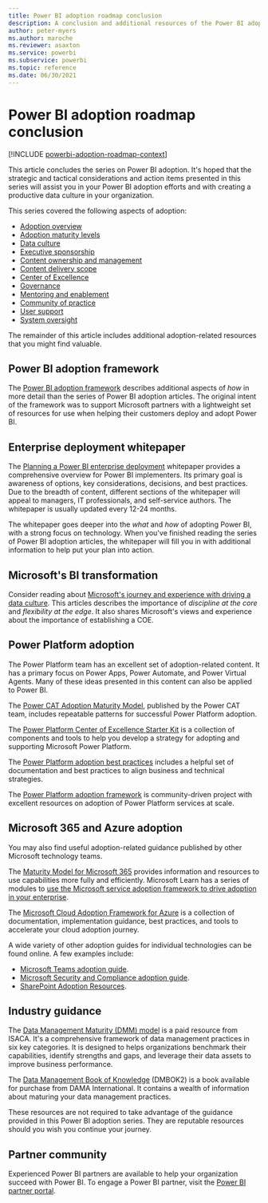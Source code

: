 ```yaml
---
title: Power BI adoption roadmap conclusion
description: A conclusion and additional resources of the Power BI adoption roadmap series of articles.
author: peter-myers
ms.author: maroche
ms.reviewer: asaxton
ms.service: powerbi
ms.subservice: powerbi
ms.topic: reference
ms.date: 06/30/2021
---
```


# Power BI adoption roadmap conclusion

[!INCLUDE [powerbi-adoption-roadmap-context](includes/powerbi-adoption-roadmap-context.md)]

This article concludes the series on Power BI adoption. It's hoped that the strategic and tactical considerations and action items presented in this series will assist you in your Power BI adoption efforts and with creating a productive data culture in your organization.

This series covered the following aspects of adoption:

- [Adoption overview](powerbi-adoption-roadmap-overview.md)
- [Adoption maturity levels](powerbi-adoption-roadmap-maturity-levels.md)
- [Data culture](powerbi-adoption-roadmap-data-culture.md)
- [Executive sponsorship](powerbi-adoption-roadmap-executive-sponsorship.md)
- [Content ownership and management](powerbi-adoption-roadmap-content-ownership-and-management.md)
- [Content delivery scope](powerbi-adoption-roadmap-content-delivery-scope.md)
- [Center of Excellence](powerbi-adoption-roadmap-center-of-excellence.md)
- [Governance](powerbi-adoption-roadmap-governance.md)
- [Mentoring and enablement](powerbi-adoption-roadmap-mentoring-and-user-enablement.md)
- [Community of practice](powerbi-adoption-roadmap-community-of-practice.md)
- [User support](powerbi-adoption-roadmap-user-support.md)
- [System oversight](powerbi-adoption-roadmap-system-oversight.md)

The remainder of this article includes additional adoption-related resources that you might find valuable.

## Power BI adoption framework

The [Power BI adoption framework](https://github.com/pbiaf/powerbiadoption) describes additional aspects of _how_ in more detail than the series of Power BI adoption articles. The original intent of the framework was to support Microsoft partners with a lightweight set of resources for use when helping their customers deploy and adopt Power BI.

## Enterprise deployment whitepaper

The [Planning a Power BI enterprise deployment](https://aka.ms/PBIEnterpriseDeploymentWP) whitepaper provides a comprehensive overview for Power BI implementers. Its primary goal is awareness of options, key considerations, decisions, and best practices. Due to the breadth of content, different sections of the whitepaper will appeal to managers, IT professionals, and self-service authors. The whitepaper is usually updated every 12-24 months.

The whitepaper goes deeper into the _what_ and _how_ of adopting Power BI, with a strong focus on technology. When you've finished reading the series of Power BI adoption articles, the whitepaper will fill you in with additional information to help put your plan into action.

## Microsoft's BI transformation

Consider reading about [Microsoft's journey and experience with driving a data culture](center-of-excellence-microsoft-business-intelligence-transformation.md). This articles describes the importance of _discipline at the core_ and _flexibility at the edge_. It also shares Microsoft's views and experience about the importance of establishing a COE.

## Power Platform adoption

The Power Platform team has an excellent set of adoption-related content. It has a primary focus on Power Apps, Power Automate, and Power Virtual Agents. Many of these ideas presented in this content can also be applied to Power BI.

The [Power CAT Adoption Maturity Model](https://powerapps.microsoft.com/blog/power-cat-adoption-maturity-model-repeatable-patterns-for-successful-power-platform-adoption/), published by the Power CAT team, includes repeatable patterns for successful Power Platform adoption.

The [Power Platform Center of Excellence Starter Kit](/power-platform/guidance/coe/starter-kit) is a collection of components and tools to help you develop a strategy for adopting and supporting Microsoft Power Platform.

The [Power Platform adoption best practices](/power-platform/guidance/adoption/methodology) includes a helpful set of documentation and best practices to align business and technical strategies.

The [Power Platform adoption framework](https://github.com/PowerPlatformAF/PowerPlatformAF/wiki) is community-driven project with excellent resources on adoption of Power Platform services at scale.

## Microsoft 365 and Azure adoption

You may also find useful adoption-related guidance published by other Microsoft technology teams.

The [Maturity Model for Microsoft 365](/microsoft-365/community/microsoft365-maturity-model--intro) provides information and resources to use capabilities more fully and efficiently. Microsoft Learn has a series of modules to [use the Microsoft service adoption framework to drive adoption in your enterprise](/learn/paths/m365-service-adoption/).

The [Microsoft Cloud Adoption Framework for Azure](/azure/cloud-adoption-framework/) is a collection of documentation, implementation guidance, best practices, and tools to accelerate your cloud adoption journey.

A wide variety of other adoption guides for individual technologies can be found online. A few examples include:

- [Microsoft Teams adoption guide](https://teamworktools.azurewebsites.net/tft/#p=1).
- [Microsoft Security and Compliance adoption guide](https://teamworktools.azurewebsites.net/sec/).
- [SharePoint Adoption Resources](https://resources.techcommunity.microsoft.com/resources/sharepoint-adoption/).

## Industry guidance

The [Data Management Maturity (DMM) model](https://cmmiinstitute.com/data-management-maturity) is a paid resource from ISACA. It's a comprehensive framework of data management practices in six key categories. It is designed to helps organizations benchmark their capabilities, identify strengths and gaps, and leverage their data assets to improve business performance.

The [Data Management Book of Knowledge](https://www.dama.org/cpages/body-of-knowledge) (DMBOK2) is a book available for purchase from DAMA International. It contains a wealth of information about maturing your data management practices.

These resources are not required to take advantage of the guidance provided in this Power BI adoption series. They are reputable resources should you wish you continue your journey.

## Partner community

Experienced Power BI partners are available to help your organization succeed with Power BI. To engage a Power BI partner, visit the [Power BI partner portal](https://powerbi.microsoft.com/partners/).
